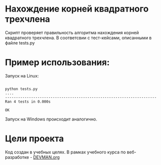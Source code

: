 # Нахождение корней квадратного трехчлена

Скрипт проверяет правильность алгоритма нахождения корней квадратного трехчлена.
В соответсвии с тест-кейсами, описанными в файле tests.py

# Пример использования:

Запуск на Linux:

```#!bash

python tests.py
....
----------------------------------------------------------------------
Ran 4 tests in 0.000s

OK

```

Запуск на Windows происходит аналогично.


# Цели проекта

Код создан в учебных целях. В рамках учебного курса по веб-разработке - [DEVMAN.org](https://devman.org)
